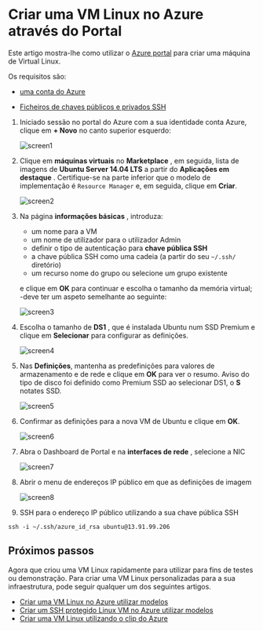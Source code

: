 <properties
    pageTitle="Criar uma VM Linux utilizando o Portal do Azure | Microsoft Azure"
    description="Crie uma VM Linux utilizando o Portal do Azure."
    services="virtual-machines-linux"
    documentationCenter=""
    authors="vlivech"
    manager="timlt"
    editor=""
    tags="azure-resource-manager"
/>

<tags
    ms.service="virtual-machines-linux"
    ms.workload="infrastructure-services"
    ms.tgt_pltfrm="vm-linux"
    ms.devlang="na"
    ms.topic="hero-article"
    ms.date="10/25/2016"
    ms.author="v-livech"
/>

# <a name="create-a-linux-vm-on-azure-using-the-portal"></a>Criar uma VM Linux no Azure através do Portal


Este artigo mostra-lhe como utilizar o [Azure portal](https://portal.azure.com/) para criar uma máquina de Virtual Linux.

Os requisitos são:

- [uma conta do Azure](https://azure.microsoft.com/pricing/free-trial/)

- [Ficheiros de chaves públicos e privados SSH](virtual-machines-linux-mac-create-ssh-keys.md)


1. Iniciado sessão no portal do Azure com a sua identidade conta Azure, clique em **+ Novo** no canto superior esquerdo:

    ![screen1](../media/virtual-machines-linux-quick-create-portal/screen1.png)

2. Clique em **máquinas virtuais** no **Marketplace** , em seguida, lista de imagens de **Ubuntu Server 14.04 LTS** a partir do **Aplicações em destaque** .  Certifique-se na parte inferior que o modelo de implementação é `Resource Manager` e, em seguida, clique em **Criar**.

    ![screen2](../media/virtual-machines-linux-quick-create-portal/screen2.png)

3. Na página **informações básicas** , introduza:
    - um nome para a VM
    - um nome de utilizador para o utilizador Admin
    - definir o tipo de autenticação para **chave pública SSH**
    - a chave pública SSH como uma cadeia (a partir do seu `~/.ssh/` diretório)
    - um recurso nome do grupo ou selecione um grupo existente

    e clique em **OK** para continuar e escolha o tamanho da memória virtual; -deve ter um aspeto semelhante ao seguinte:

    ![screen3](../media/virtual-machines-linux-quick-create-portal/screen3.png)

4. Escolha o tamanho de **DS1** , que é instalada Ubuntu num SSD Premium e clique em **Selecionar** para configurar as definições.

    ![screen4](../media/virtual-machines-linux-quick-create-portal/screen4.png)

5. Nas **Definições**, mantenha as predefinições para valores de armazenamento e de rede e clique em **OK** para ver o resumo.  Aviso do tipo de disco foi definido como Premium SSD ao selecionar DS1, o **S** notates SSD.

    ![screen5](../media/virtual-machines-linux-quick-create-portal/screen5.png)

6. Confirmar as definições para a nova VM de Ubuntu e clique em **OK**.

    ![screen6](../media/virtual-machines-linux-quick-create-portal/screen6.png)

7. Abra o Dashboard de Portal e na **interfaces de rede** , selecione a NIC

    ![screen7](../media/virtual-machines-linux-quick-create-portal/screen7.png)

8. Abrir o menu de endereços IP público em que as definições de imagem

    ![screen8](../media/virtual-machines-linux-quick-create-portal/screen8.png)

9. SSH para o endereço IP público utilizando a sua chave pública SSH

```
ssh -i ~/.ssh/azure_id_rsa ubuntu@13.91.99.206
```

## <a name="next-steps"></a>Próximos passos

Agora que criou uma VM Linux rapidamente para utilizar para fins de testes ou demonstração. Para criar uma VM Linux personalizadas para a sua infraestrutura, pode seguir qualquer um dos seguintes artigos.

- [Criar uma VM Linux no Azure utilizar modelos](virtual-machines-linux-cli-deploy-templates.md)
- [Criar um SSH protegido Linux VM no Azure utilizar modelos](virtual-machines-linux-create-ssh-secured-vm-from-template.md)
- [Criar uma VM Linux utilizando o clip do Azure](virtual-machines-linux-create-cli-complete.md)
